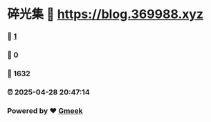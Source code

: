 # 碎光集 :link: https://blog.369988.xyz 
### :page_facing_up: [1](https://blog.369988.xyz/tag.html) 
### :speech_balloon: 0 
### :hibiscus: 1632 
### :alarm_clock: 2025-04-28 20:47:14 
### Powered by :heart: [Gmeek](https://github.com/Meekdai/Gmeek)
